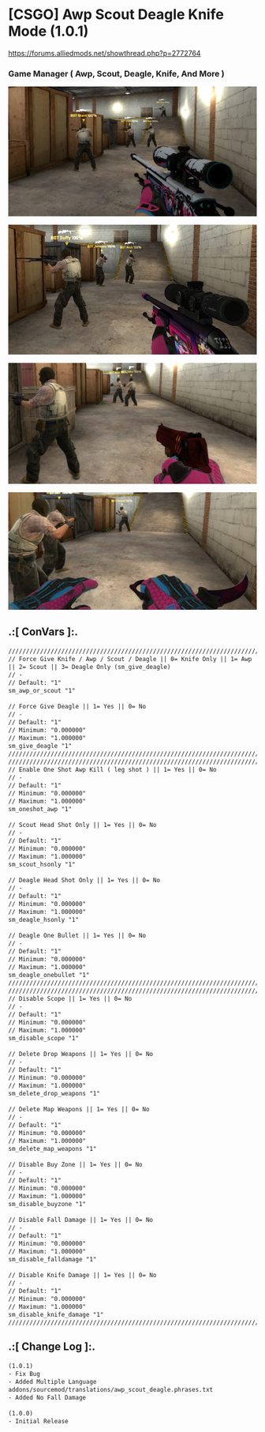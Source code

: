 # [CSGO] Awp Scout Deagle Knife Mode (1.0.1)
https://forums.alliedmods.net/showthread.php?p=2772764

### Game Manager ( Awp, Scout, Deagle, Knife, And More )

![alt text](https://github.com/oqyh/Awp-Scout-Deagle-Mode/blob/main/images/1.png?raw=true)

![alt text](https://github.com/oqyh/Awp-Scout-Deagle-Mode/blob/main/images/2.png?raw=true)

![alt text](https://github.com/oqyh/Awp-Scout-Deagle-Mode/blob/main/images/3.png?raw=true)

![alt text](https://github.com/oqyh/Awp-Scout-Deagle-Mode/blob/main/images/4.png?raw=true)


## .:[ ConVars ]:.
  ```
/////////////////////////////////////////////////////////////////////////////////////////////////////////
// Force Give Knife / Awp / Scout / Deagle || 0= Knife Only || 1= Awp || 2= Scout || 3= Deagle Only (sm_give_deagle)
// -
// Default: "1"
sm_awp_or_scout "1"

// Force Give Deagle || 1= Yes || 0= No
// -
// Default: "1"
// Minimum: "0.000000"
// Maximum: "1.000000"
sm_give_deagle "1"
/////////////////////////////////////////////////////////////////////////////////////////////////////////
/////////////////////////////////////////////////////////////////////////////////////////////////////////
// Enable One Shot Awp Kill ( leg shot ) || 1= Yes || 0= No
// -
// Default: "1"
// Minimum: "0.000000"
// Maximum: "1.000000"
sm_oneshot_awp "1"

// Scout Head Shot Only || 1= Yes || 0= No
// -
// Default: "1"
// Minimum: "0.000000"
// Maximum: "1.000000"
sm_scout_hsonly "1"

// Deagle Head Shot Only || 1= Yes || 0= No
// -
// Default: "1"
// Minimum: "0.000000"
// Maximum: "1.000000"
sm_deagle_hsonly "1"

// Deagle One Bullet || 1= Yes || 0= No
// -
// Default: "1"
// Minimum: "0.000000"
// Maximum: "1.000000"
sm_deagle_onebullet "1"
/////////////////////////////////////////////////////////////////////////////////////////////////////////
/////////////////////////////////////////////////////////////////////////////////////////////////////////
// Disable Scope || 1= Yes || 0= No
// -
// Default: "1"
// Minimum: "0.000000"
// Maximum: "1.000000"
sm_disable_scope "1"

// Delete Drop Weapons || 1= Yes || 0= No
// -
// Default: "1"
// Minimum: "0.000000"
// Maximum: "1.000000"
sm_delete_drop_weapons "1"

// Delete Map Weapons || 1= Yes || 0= No
// -
// Default: "1"
// Minimum: "0.000000"
// Maximum: "1.000000"
sm_delete_map_weapons "1"

// Disable Buy Zone || 1= Yes || 0= No
// -
// Default: "1"
// Minimum: "0.000000"
// Maximum: "1.000000"
sm_disable_buyzone "1"

// Disable Fall Damage || 1= Yes || 0= No
// -
// Default: "1"
// Minimum: "0.000000"
// Maximum: "1.000000"
sm_disable_falldamage "1"

// Disable Knife Damage || 1= Yes || 0= No
// -
// Default: "1"
// Minimum: "0.000000"
// Maximum: "1.000000"
sm_disable_knife_damage "1"
/////////////////////////////////////////////////////////////////////////////////////////////////////////
```


## .:[ Change Log ]:.
```
(1.0.1)
- Fix Bug
- Added Multiple Language addons/sourcemod/translations/awp_scout_deagle.phrases.txt
- Added No Fall Damage

(1.0.0)
- Initial Release
```
